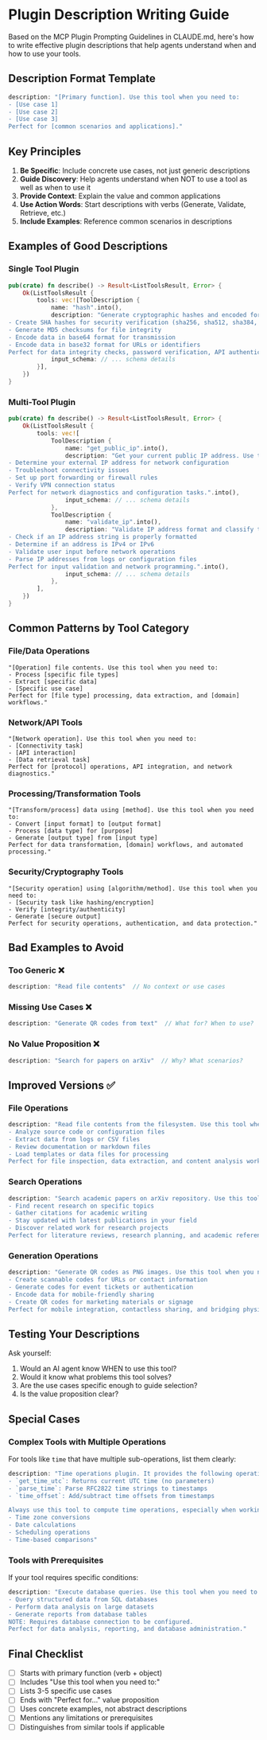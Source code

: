 # Plugin Description Writing Guide

Based on the MCP Plugin Prompting Guidelines in CLAUDE.md, here's how to write effective plugin descriptions that help agents understand when and how to use your tools.

## Description Format Template

```rust
description: "[Primary function]. Use this tool when you need to:
- [Use case 1] 
- [Use case 2]
- [Use case 3]
Perfect for [common scenarios and applications]."
```

## Key Principles

1. **Be Specific**: Include concrete use cases, not just generic descriptions
2. **Guide Discovery**: Help agents understand when NOT to use a tool as well as when to use it
3. **Provide Context**: Explain the value and common applications
4. **Use Action Words**: Start descriptions with verbs (Generate, Validate, Retrieve, etc.)
5. **Include Examples**: Reference common scenarios in descriptions

## Examples of Good Descriptions

### Single Tool Plugin
```rust
pub(crate) fn describe() -> Result<ListToolsResult, Error> {
    Ok(ListToolsResult {
        tools: vec![ToolDescription {
            name: "hash".into(),
            description: "Generate cryptographic hashes and encoded formats from input data. Use this tool when you need to:
- Create SHA hashes for security verification (sha256, sha512, sha384, sha224, sha1)
- Generate MD5 checksums for file integrity
- Encode data in base64 format for transmission
- Encode data in base32 format for URLs or identifiers
Perfect for data integrity checks, password verification, API authentication, and encoding binary data for text protocols.".into(),
            input_schema: // ... schema details
        }],
    })
}
```

### Multi-Tool Plugin
```rust
pub(crate) fn describe() -> Result<ListToolsResult, Error> {
    Ok(ListToolsResult {
        tools: vec![
            ToolDescription {
                name: "get_public_ip".into(),
                description: "Get your current public IP address. Use this tool when you need to:
- Determine your external IP address for network configuration
- Troubleshoot connectivity issues
- Set up port forwarding or firewall rules
- Verify VPN connection status
Perfect for network diagnostics and configuration tasks.".into(),
                input_schema: // ... schema details
            },
            ToolDescription {
                name: "validate_ip".into(),
                description: "Validate IP address format and classify type. Use this tool when you need to:
- Check if an IP address string is properly formatted
- Determine if an address is IPv4 or IPv6
- Validate user input before network operations
- Parse IP addresses from logs or configuration files
Perfect for input validation and network programming.".into(),
                input_schema: // ... schema details
            },
        ],
    })
}
```

## Common Patterns by Tool Category

### File/Data Operations
```
"[Operation] file contents. Use this tool when you need to:
- Process [specific file types]
- Extract [specific data]
- [Specific use case]
Perfect for [file type] processing, data extraction, and [domain] workflows."
```

### Network/API Tools
```
"[Network operation]. Use this tool when you need to:
- [Connectivity task]
- [API interaction]
- [Data retrieval task]
Perfect for [protocol] operations, API integration, and network diagnostics."
```

### Processing/Transformation Tools
```
"[Transform/process] data using [method]. Use this tool when you need to:
- Convert [input format] to [output format]
- Process [data type] for [purpose]
- Generate [output type] from [input type]
Perfect for data transformation, [domain] workflows, and automated processing."
```

### Security/Cryptography Tools
```
"[Security operation] using [algorithm/method]. Use this tool when you need to:
- [Security task like hashing/encryption]
- Verify [integrity/authenticity]
- Generate [secure output]
Perfect for security operations, authentication, and data protection."
```

## Bad Examples to Avoid

### Too Generic ❌
```rust
description: "Read file contents"  // No context or use cases
```

### Missing Use Cases ❌
```rust
description: "Generate QR codes from text"  // What for? When to use?
```

### No Value Proposition ❌
```rust
description: "Search for papers on arXiv"  // Why? What scenarios?
```

## Improved Versions ✅

### File Operations
```rust
description: "Read file contents from the filesystem. Use this tool when you need to:
- Analyze source code or configuration files
- Extract data from logs or CSV files
- Review documentation or markdown files
- Load templates or data files for processing
Perfect for file inspection, data extraction, and content analysis workflows."
```

### Search Operations
```rust
description: "Search academic papers on arXiv repository. Use this tool when you need to:
- Find recent research on specific topics
- Gather citations for academic writing
- Stay updated with latest publications in your field
- Discover related work for research projects
Perfect for literature reviews, research planning, and academic reference gathering."
```

### Generation Operations
```rust
description: "Generate QR codes as PNG images. Use this tool when you need to:
- Create scannable codes for URLs or contact information
- Generate codes for event tickets or authentication
- Encode data for mobile-friendly sharing
- Create QR codes for marketing materials or signage
Perfect for mobile integration, contactless sharing, and bridging physical-digital experiences."
```

## Testing Your Descriptions

Ask yourself:
1. Would an AI agent know WHEN to use this tool?
2. Would it know what problems this tool solves?
3. Are the use cases specific enough to guide selection?
4. Is the value proposition clear?

## Special Cases

### Complex Tools with Multiple Operations
For tools like `time` that have multiple sub-operations, list them clearly:

```rust
description: "Time operations plugin. It provides the following operations:
- `get_time_utc`: Returns current UTC time (no parameters)
- `parse_time`: Parse RFC2822 time strings to timestamps
- `time_offset`: Add/subtract time offsets from timestamps

Always use this tool to compute time operations, especially when working with:
- Time zone conversions
- Date calculations
- Scheduling operations
- Time-based comparisons"
```

### Tools with Prerequisites
If your tool requires specific conditions:

```rust
description: "Execute database queries. Use this tool when you need to:
- Query structured data from SQL databases
- Perform data analysis on large datasets
- Generate reports from database tables
NOTE: Requires database connection to be configured.
Perfect for data analysis, reporting, and database administration."
```

## Final Checklist

- [ ] Starts with primary function (verb + object)
- [ ] Includes "Use this tool when you need to:"
- [ ] Lists 3-5 specific use cases
- [ ] Ends with "Perfect for..." value proposition
- [ ] Uses concrete examples, not abstract descriptions
- [ ] Mentions any limitations or prerequisites
- [ ] Distinguishes from similar tools if applicable